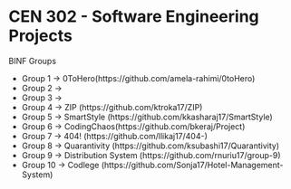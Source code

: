 <h1>CEN 302 - Software Engineering Projects</h1>

BINF Groups
<ul>
<li>Group 1 -> 0ToHero(https://github.com/amela-rahimi/0toHero)
<li>Group 2 -> </li>
<li>Group 3 -> </li>
<li>Group 4 -> ZIP (https://github.com/ktroka17/ZIP)</li>
<li>Group 5 -> SmartStyle (https://github.com/kkasharaj17/SmartStyle)</li>
<li>Group 6 -> CodingChaos(https://github.com/bkeraj/Project)
<li>Group 7 -> 404! (https://github.com/llikaj17/404-)</li>
<li>Group 8 -> Quarantivity (https://github.com/ksubashi17/Quarantivity)
<li>Group 9 -> Distribution System (https://github.com/rnuriu17/group-9)</li>
<li>Group 10 -> Codlege (https://github.com/Sonja17/Hotel-Management-System)</li> 
</ul>
